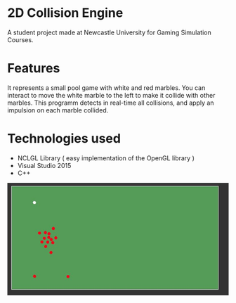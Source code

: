 # 2D Collision Engine
A student project made at Newcastle University for Gaming Simulation Courses.

# Features
It represents a small pool game with white and red marbles. You can interact to move the white marble to the left to make it collide with other marbles. This programm detects in real-time all collisions, and apply an impulsion on each marble collided.

# Technologies used
* NCLGL Library ( easy implementation of the OpenGL library )
* Visual Studio 2015
* C++

![images/Capture.JPG](images/Capture.JPG)
